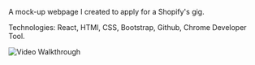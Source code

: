 A mock-up webpage I created to apply for a Shopify's gig. 

Technologies: React, HTMl, CSS, Bootstrap, Github, Chrome Developer Tool.

<img src="walkthrough.gif" title='Video Walkthrough' width='' alt='Video Walkthrough' />
